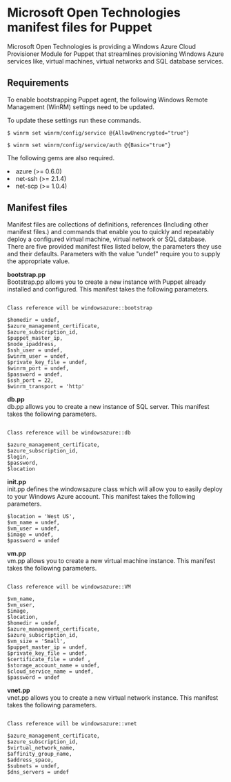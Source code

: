 <h1>Microsoft Open Technologies manifest files for Puppet</h1>
              
<p>Microsoft Open Technologies is providing a Windows Azure Cloud Provisioner Module for Puppet that streamlines provisioning Windows Azure services like, virtual machines, virtual networks and SQL database services.
</p>

<h2>Requirements</h2>

<p>To enable bootstrapping Puppet agent, the following Windows Remote Management (WinRM) settings need to be updated.</p>

<p>To update these settings run these commands.</p>

<pre><code>$ winrm set winrm/config/service @{AllowUnencrypted="true"}

$ winrm set winrm/config/service/auth @{Basic="true"}
</code></pre>

<p>The following gems are also required.</p>

<p><li>azure (>= 0.6.0)</li>
<li>net-ssh (>= 2.1.4)</li>
<li>net-scp (>= 1.0.4)</li>
</p>

<h2>Manifest files</h2>

<p>Manifest files are collections of definitions, references (Including other manifest files.) and commands that enable you to quickly and repeatably deploy a configured virtual machine, virtual network or SQL database. 
There are five provided manifest files listed below, the parameters they use and their defaults. Parameters with the value "undef" require you to supply the appropriate value.</p>

<p><strong>bootstrap.pp</strong><br />
Bootstrap.pp allows you to create a new instance with Puppet already installed and configured. This manifest takes the following parameters.</p>

<pre><code>
Class reference will be windowsazure::bootstrap

$homedir = undef,
$azure_management_certificate,
$azure_subscription_id,
$puppet_master_ip,
$node_ipaddress,
$ssh_user = undef,
$winrm_user = undef,
$private_key_file = undef,
$winrm_port = undef,
$password = undef,
$ssh_port = 22,
$winrm_transport = 'http'</code></pre>



<p><strong>db.pp</strong><br />
db.pp allows you to create a new instance of SQL server. This manifest takes the following parameters.</p>

<pre><code>
Class reference will be windowsazure::db

$azure_management_certificate,
$azure_subscription_id,
$login,
$password,
$location</code></pre>

<p><strong>init.pp</strong><br />
init.pp defines the windowsazure class which will allow you to easily deploy to your Windows Azure account. This manifest takes the following parameters.</p>

<pre><code>$location = 'West US',
$vm_name = undef,
$vm_user = undef,
$image = undef,
$password = undef</code></pre>

<p><strong>vm.pp</strong><br />
vm.pp allows you to create a new virtual machine instance. This manifest takes the following parameters.</p>

<pre><code>
Class reference will be windowsazure::VM

$vm_name,
$vm_user,
$image,
$location,
$homedir = undef,
$azure_management_certificate,
$azure_subscription_id,
$vm_size = 'Small',
$puppet_master_ip = undef,
$private_key_file = undef,
$certificate_file = undef ,
$storage_account_name = undef,
$cloud_service_name = undef,
$password = undef</code></pre>

<p><strong>vnet.pp</strong><br />
vnet.pp allows you to create a new virtual network instance. This manifest takes the following parameters.</p>

<pre><code>
Class reference will be windowsazure::vnet

$azure_management_certificate,
$azure_subscription_id,
$virtual_network_name,
$affinity_group_name,
$address_space,
$subnets = undef,
$dns_servers = undef</code></pre>
